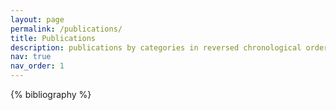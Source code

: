 ```yaml
---
layout: page
permalink: /publications/
title: Publications
description: publications by categories in reversed chronological order.
nav: true
nav_order: 1
---
```


<!-- _pages/publications.md -->
<div class="publications">

{% bibliography %}

</div>
